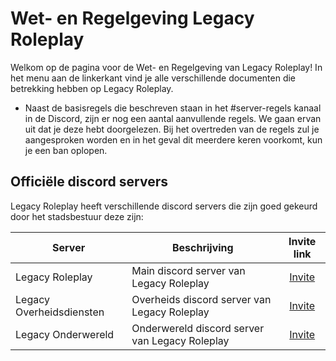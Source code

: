 # Wet- en Regelgeving Legacy Roleplay

Welkom op de pagina voor de Wet- en Regelgeving van Legacy Roleplay!
In het menu aan de linkerkant vind je alle verschillende documenten die betrekking hebben op Legacy Roleplay.

- Naast de basisregels die beschreven staan in het #server-regels kanaal in de Discord, zijn er nog een aantal aanvullende 
regels. We gaan ervan uit dat je deze hebt doorgelezen. Bij het overtreden van de regels zul je aangesproken worden en 
in het geval dit meerdere keren voorkomt, kun je een ban oplopen. 

## Officiële discord servers

Legacy Roleplay heeft verschillende discord servers die zijn goed gekeurd door het stadsbestuur deze zijn:

| Server | Beschrijving | Invite link |
|---|---|:---:|
|Legacy Roleplay| Main discord server van Legacy Roleplay | [Invite](https://discord.gg/K3nmy3MQUj) |
|Legacy Overheidsdiensten| Overheids discord server van Legacy Roleplay | [Invite](https://discord.gg/d2H2NpsY2j) |
|Legacy Onderwereld| Onderwereld discord server van Legacy Roleplay | [Invite](https://discord.gg/zWaBN6fXey) |
